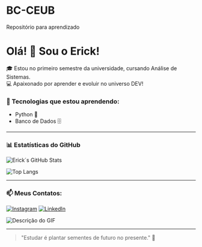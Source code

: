 # BC-CEUB
Repositório para aprendizado
# Olá! 👋 Sou o Erick!

🎓 Estou no primeiro semestre da universidade, cursando Análise de Sistemas.   
💻 Apaixonado por aprender e evoluir no universo DEV!

### 🚀 Tecnologias que estou aprendendo:
- Python 🐍
- Banco de Dados 🗄️

---

### 📊 Estatísticas do GitHub
![Erick´s GitHub Stats](https://github-readme-stats.vercel.app/api?username=ErickCorreia&show_icons=true&theme=tokyonight&hide=prs,issues&count_private=true)

![Top Langs](https://github-readme-stats.vercel.app/api/top-langs/?username=ErickCorreia&layout=compact&theme=tokyonight)

---

### 📫 Meus Contatos:
[![Instagram](https://img.shields.io/badge/Instagram-E4405F?style=for-the-badge&logo=instagram&logoColor=white)](https://www.instagram.com/ckkzin_)
[![LinkedIn](https://img.shields.io/badge/LinkedIn-0077B5?style=for-the-badge&logo=linkedin&logoColor=white)](https://www.linkedin.com/in/erick-correia-60911335a/)

![Descrição do GIF](https://media3.giphy.com/media/v1.Y2lkPTc5MGI3NjExeWtyZW02N2JueTU5NW5ueXpmMTZ1dXQ5dXQ5eXFvcWUwMjRoenY1cSZlcD12MV9pbnRlcm5hbF9naWZfYnlfaWQmY3Q9Zw/1CRLn4g4MiIyA/giphy.gif)


---

> "Estudar é plantar sementes de futuro no presente." 🌱
